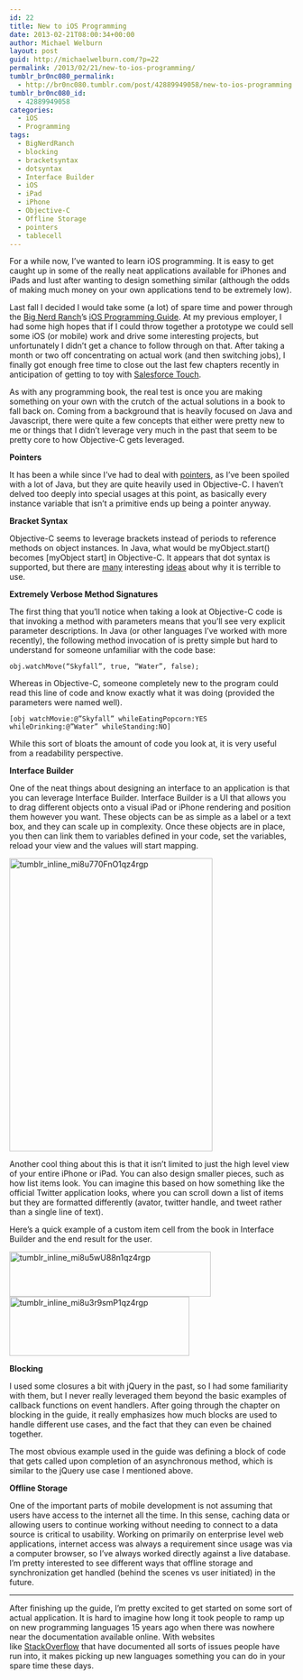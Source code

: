```yaml
---
id: 22
title: New to iOS Programming
date: 2013-02-21T08:00:34+00:00
author: Michael Welburn
layout: post
guid: http://michaelwelburn.com/?p=22
permalink: /2013/02/21/new-to-ios-programming/
tumblr_br0nc080_permalink:
  - http://br0nc080.tumblr.com/post/42889949058/new-to-ios-programming
tumblr_br0nc080_id:
  - 42889949058
categories:
  - iOS
  - Programming
tags:
  - BigNerdRanch
  - blocking
  - bracketsyntax
  - dotsyntax
  - Interface Builder
  - iOS
  - iPad
  - iPhone
  - Objective-C
  - Offline Storage
  - pointers
  - tablecell
---
```

For a while now, I’ve wanted to learn iOS programming. It is easy to get caught up in some of the really neat applications available for iPhones and iPads and lust after wanting to design something similar (although the odds of making much money on your own applications tend to be extremely low).

Last fall I decided I would take some (a lot) of spare time and power through the <a title="Big Nerd Ranch" href="http://www.bignerdranch.com/" target="_blank">Big Nerd Ranch</a>’s <a title="iOS Programming Guide" href="http://www.amazon.com/iOS-Programming-Ranch-Edition-Guides/dp/0321821521/ref=dp_ob_title_bk" target="_blank">iOS Programming Guide</a>. At my previous employer, I had some high hopes that if I could throw together a prototype we could sell some iOS (or mobile) work and drive some interesting projects, but unfortunately I didn’t get a chance to follow through on that. After taking a month or two off concentrating on actual work (and then switching jobs), I finally got enough free time to close out the last few chapters recently in anticipation of getting to toy with <a title="Salesforce Touch" href="http://www.salesforce.com/platform/touchplatform/" target="_blank">Salesforce Touch</a>.

<!--more-->

As with any programming book, the real test is once you are making something on your own with the crutch of the actual solutions in a book to fall back on. Coming from a background that is heavily focused on Java and Javascript, there were quite a few concepts that either were pretty new to me or things that I didn’t leverage very much in the past that seem to be pretty core to how Objective-C gets leveraged.

**Pointers**

It has been a while since I’ve had to deal with <a title="Pointers" href="http://www.drdobbs.com/mobile/pointers-in-objective-c/225700236" target="_blank">pointers</a>, as I’ve been spoiled with a lot of Java, but they are quite heavily used in Objective-C. I haven’t delved too deeply into special usages at this point, as basically every instance variable that isn’t a primitive ends up being a pointer anyway.

**Bracket Syntax**

Objective-C seems to leverage brackets instead of periods to reference methods on object instances. In Java, what would be myObject.start() becomes [myObject start] in Objective-C. It appears that dot syntax is supported, but there are <a title="Dot Notation" href="http://blog.bignerdranch.com/83-83/" target="_blank">many</a> interesting <a title="Quality Coding: Dot Notation" href="http://qualitycoding.org/dot-notation/" target="_blank">ideas</a> about why it is terrible to use.

**Extremely Verbose Method Signatures**

The first thing that you’ll notice when taking a look at Objective-C code is that invoking a method with parameters means that you’ll see very explicit parameter descriptions. In Java (or other languages I’ve worked with more recently), the following method invocation of is pretty simple but hard to understand for someone unfamiliar with the code base:

    obj.watchMove(“Skyfall”, true, “Water”, false);

Whereas in Objective-C, someone completely new to the program could read this line of code and know exactly what it was doing (provided the parameters were named well).

    [obj watchMovie:@”Skyfall” whileEatingPopcorn:YES whileDrinking:@”Water” whileStanding:NO]

While this sort of bloats the amount of code you look at, it is very useful from a readability perspective.

**Interface Builder**

One of the neat things about designing an interface to an application is that you can leverage Interface Builder. Interface Builder is a UI that allows you to drag different objects onto a visual iPad or iPhone rendering and position them however you want. These objects can be as simple as a label or a text box, and they can scale up in complexity. Once these objects are in place, you then can link them to variables defined in your code, set the variables, reload your view and the values will start mapping.

<img class="size-full wp-image-149 aligncenter" alt="tumblr_inline_mi8u770FnO1qz4rgp" src="http://michaelwelburn.com/wp-content/uploads/2013/02/tumblr_inline_mi8u770FnO1qz4rgp.png" width="360" height="520" srcset="http://michaelwelburn.com/wp-content/uploads/2013/02/tumblr_inline_mi8u770FnO1qz4rgp.png 360w, http://michaelwelburn.com/wp-content/uploads/2013/02/tumblr_inline_mi8u770FnO1qz4rgp-207x300.png 207w" sizes="(max-width: 360px) 100vw, 360px" />

Another cool thing about this is that it isn’t limited to just the high level view of your entire iPhone or iPad. You can also design smaller pieces, such as how list items look. You can imagine this based on how something like the official Twitter application looks, where you can scroll down a list of items but they are formatted differently (avator, twitter handle, and tweet rather than a single line of text).

Here’s a quick example of a custom item cell from the book in Interface Builder and the end result for the user.

<img class="size-full wp-image-148 aligncenter" alt="tumblr_inline_mi8u5wU88n1qz4rgp" src="http://michaelwelburn.com/wp-content/uploads/2013/02/tumblr_inline_mi8u5wU88n1qz4rgp.png" width="357" height="80" srcset="http://michaelwelburn.com/wp-content/uploads/2013/02/tumblr_inline_mi8u5wU88n1qz4rgp.png 357w, http://michaelwelburn.com/wp-content/uploads/2013/02/tumblr_inline_mi8u5wU88n1qz4rgp-300x67.png 300w" sizes="(max-width: 357px) 100vw, 357px" />

<img class="size-full wp-image-147 aligncenter" alt="tumblr_inline_mi8u3r9smP1qz4rgp" src="http://michaelwelburn.com/wp-content/uploads/2013/02/tumblr_inline_mi8u3r9smP1qz4rgp.png" width="319" height="105" srcset="http://michaelwelburn.com/wp-content/uploads/2013/02/tumblr_inline_mi8u3r9smP1qz4rgp.png 319w, http://michaelwelburn.com/wp-content/uploads/2013/02/tumblr_inline_mi8u3r9smP1qz4rgp-300x98.png 300w" sizes="(max-width: 319px) 100vw, 319px" />

**Blocking**

I used some closures a bit with jQuery in the past, so I had some familiarity with them, but I never really leveraged them beyond the basic examples of callback functions on event handlers. After going through the chapter on blocking in the guide, it really emphasizes how much blocks are used to handle different use cases, and the fact that they can even be chained together.

The most obvious example used in the guide was defining a block of code that gets called upon completion of an asynchronous method, which is similar to the jQuery use case I mentioned above.

**Offline Storage**

One of the important parts of mobile development is not assuming that users have access to the internet all the time. In this sense, caching data or allowing users to continue working without needing to connect to a data source is critical to usability. Working on primarily on enterprise level web applications, internet access was always a requirement since usage was via a computer browser, so I’ve always worked directly against a live database. I’m pretty interested to see different ways that offline storage and synchronization get handled (behind the scenes vs user initiated) in the future.

* * *

After finishing up the guide, I’m pretty excited to get started on some sort of actual application. It is hard to imagine how long it took people to ramp up on new programming languages 15 years ago when there was nowhere near the documentation available online. With websites like <a title="StackOverflow" href="http://stackoverflow.com/" target="_blank">StackOverflow</a> that have documented all sorts of issues people have run into, it makes picking up new languages something you can do in your spare time these days.